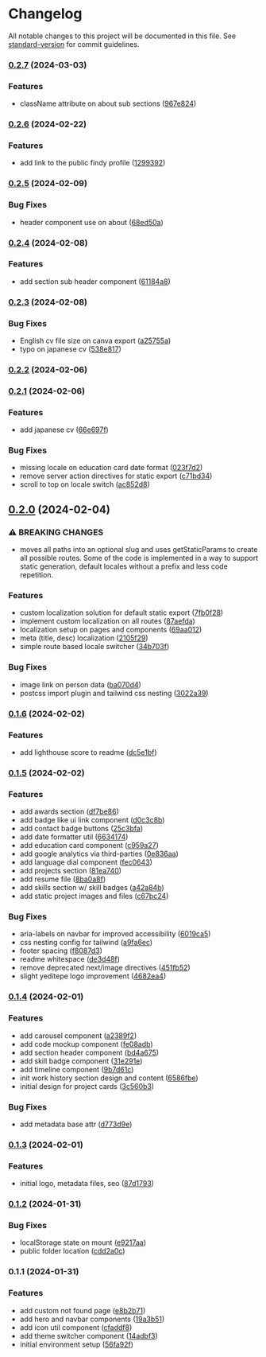 # Changelog

All notable changes to this project will be documented in this file. See [standard-version](https://github.com/conventional-changelog/standard-version) for commit guidelines.

### [0.2.7](https://github.com/umutto/umutto.github.io/compare/v0.2.6...v0.2.7) (2024-03-03)


### Features

* className attribute on about sub sections ([967e824](https://github.com/umutto/umutto.github.io/commit/967e824bd76da3fdb89d04537b2c49e7f227be8d))

### [0.2.6](https://github.com/umutto/umutto.github.io/compare/v0.2.5...v0.2.6) (2024-02-22)


### Features

* add link to the public findy profile ([1299392](https://github.com/umutto/umutto.github.io/commit/1299392bf1f03095ae1bf8de078e58ddcc58e7c5))

### [0.2.5](https://github.com/umutto/umutto.github.io/compare/v0.2.4...v0.2.5) (2024-02-09)


### Bug Fixes

* header component use on about ([68ed50a](https://github.com/umutto/umutto.github.io/commit/68ed50a428208f0f732f1df8d3273b44b9bb67b9))

### [0.2.4](https://github.com/umutto/umutto.github.io/compare/v0.2.3...v0.2.4) (2024-02-08)


### Features

* add section sub header component ([61184a8](https://github.com/umutto/umutto.github.io/commit/61184a88dde676d22f83d5649134a6bf94628062))

### [0.2.3](https://github.com/umutto/umutto.github.io/compare/v0.2.2...v0.2.3) (2024-02-08)


### Bug Fixes

* English cv file size on canva export ([a25755a](https://github.com/umutto/umutto.github.io/commit/a25755a4194b6f04b2753a0adb287cb997031724))
* typo on japanese cv ([538e817](https://github.com/umutto/umutto.github.io/commit/538e81795ecb8090d11e04b93c132936374be575))

### [0.2.2](https://github.com/umutto/umutto.github.io/compare/v0.2.1...v0.2.2) (2024-02-06)

### [0.2.1](https://github.com/umutto/umutto.github.io/compare/v0.2.0...v0.2.1) (2024-02-06)


### Features

* add japanese cv ([66e697f](https://github.com/umutto/umutto.github.io/commit/66e697faacf71e9d466a6b64fd2c27ae86eacd38))


### Bug Fixes

* missing locale on education card date format ([023f7d2](https://github.com/umutto/umutto.github.io/commit/023f7d2a58d0f78bab65102f53ea2b7d567ae918))
* remove server action directives for static export ([c71bd34](https://github.com/umutto/umutto.github.io/commit/c71bd3427c4541cccc0225fbc8a1b497850747e7))
* scroll to top on locale switch ([ac852d8](https://github.com/umutto/umutto.github.io/commit/ac852d891064bf0cd0b347fe357d5986c64b73e6))

## [0.2.0](https://github.com/umutto/umutto.github.io/compare/v0.1.6...v0.2.0) (2024-02-04)


### ⚠ BREAKING CHANGES

* moves all paths into an optional slug and uses getStaticParams to create all possible routes. Some of the code is implemented in a way to support static generation, default locales without a prefix and less code repetition.

### Features

* custom localization solution for default static export ([7fb0f28](https://github.com/umutto/umutto.github.io/commit/7fb0f28947e67c52e2f01e35f5c31d45f2bd88ed))
* implement custom localization on all routes ([87aefda](https://github.com/umutto/umutto.github.io/commit/87aefdac02ca9030f0f8615ad2a5d0146226157e))
* localization setup on pages and components ([69aa012](https://github.com/umutto/umutto.github.io/commit/69aa012a047da58ddc65ddc8c64c46f8d92e230e))
* meta (title, desc) localization ([2105f29](https://github.com/umutto/umutto.github.io/commit/2105f2966333923e15643b8d9780e5ec0e3c8727))
* simple route based locale switcher ([34b703f](https://github.com/umutto/umutto.github.io/commit/34b703faf65e5c66879bfb841e507a04be77e108))


### Bug Fixes

* image link on person data ([ba070d4](https://github.com/umutto/umutto.github.io/commit/ba070d434b0210a95b47e3c64295030980196208))
* postcss import plugin and tailwind css nesting ([3022a39](https://github.com/umutto/umutto.github.io/commit/3022a3989a0ce53108a98ca7f2d0c2550436c858))

### [0.1.6](https://github.com/umutto/umutto.github.io/compare/v0.1.5...v0.1.6) (2024-02-02)


### Features

* add lighthouse score to readme ([dc5e1bf](https://github.com/umutto/umutto.github.io/commit/dc5e1bfba1f06a5a4a2d32f1cc1196fba85444ce))

### [0.1.5](https://github.com/umutto/umutto.github.io/compare/v0.1.4...v0.1.5) (2024-02-02)


### Features

* add awards section ([df7be86](https://github.com/umutto/umutto.github.io/commit/df7be861a9d42e28e1b7e83086a4e6d4c29b7665))
* add badge like ui link component ([d0c3c8b](https://github.com/umutto/umutto.github.io/commit/d0c3c8bffbb1e0fafa726604a0b7238b906e61e4))
* add contact badge buttons ([25c3bfa](https://github.com/umutto/umutto.github.io/commit/25c3bfab23e55beb491dd14dce860364771b879c))
* add date formatter util ([6634174](https://github.com/umutto/umutto.github.io/commit/66341740f9e931b639d73c85883ac9a27b98926d))
* add education card component ([c959a27](https://github.com/umutto/umutto.github.io/commit/c959a27f4438745ff1892ef29e807885c5c0c993))
* add google analytics via third-parties ([0e836aa](https://github.com/umutto/umutto.github.io/commit/0e836aa490e9fd7e7e98463324ac8dad05306301))
* add language dial component ([fec0643](https://github.com/umutto/umutto.github.io/commit/fec06431e0ea77528fd9b3c5ca8e647c07ba2743))
* add projects section ([81ea740](https://github.com/umutto/umutto.github.io/commit/81ea7407f8ab7f61a57f9ceefc8b36cd8812df71))
* add resume file ([8ba0a8f](https://github.com/umutto/umutto.github.io/commit/8ba0a8f8cabd431d3b162b1fb7d0321eb149a7a8))
* add skills section w/ skill badges ([a42a84b](https://github.com/umutto/umutto.github.io/commit/a42a84b05f008cad2f1d1c6c551e7060ee87cd6a))
* add static project images and files ([c67bc24](https://github.com/umutto/umutto.github.io/commit/c67bc24a70f045e09785e46e07ecd1187e3866c6))


### Bug Fixes

* aria-labels on navbar for improved accessibility ([6019ca5](https://github.com/umutto/umutto.github.io/commit/6019ca52437c7a428360cc9447a34763bb10dbdc))
* css nesting config for tailwind ([a9fa6ec](https://github.com/umutto/umutto.github.io/commit/a9fa6ecebcba8a867befbef8d5cf8be733f1800c))
* footer spacing ([f8087d3](https://github.com/umutto/umutto.github.io/commit/f8087d339ab0900990161b092eaaa4c3ef2e601a))
* readme whitespace ([de3d48f](https://github.com/umutto/umutto.github.io/commit/de3d48fe6e146456fd4fc59e3c1349acda75a2d2))
* remove deprecated next/image directives ([451fb52](https://github.com/umutto/umutto.github.io/commit/451fb52d04882b33c44b4e23da7e8aa13609d162))
* slight yeditepe logo improvement ([4682ea4](https://github.com/umutto/umutto.github.io/commit/4682ea4bd02407ef029093de5a0a72166406376f))

### [0.1.4](https://github.com/umutto/umutto.github.io/compare/v0.1.3...v0.1.4) (2024-02-01)


### Features

* add carousel component ([a2389f2](https://github.com/umutto/umutto.github.io/commit/a2389f2907188455e8b0a802986efc09595f4676))
* add code mockup component ([fe08adb](https://github.com/umutto/umutto.github.io/commit/fe08adb2a799f38c49143fdb881d2a52bff86e66))
* add section header component ([bd4a675](https://github.com/umutto/umutto.github.io/commit/bd4a675beffaebe0d03c40a57cf4b3cbf27d6298))
* add skill badge component ([31e291e](https://github.com/umutto/umutto.github.io/commit/31e291ec13e5b7da4cc99feb47d2f0ce57c829c9))
* add timeline component ([9b7d61c](https://github.com/umutto/umutto.github.io/commit/9b7d61cb5269947cb51be5a6b7a1ba2f85c500c2))
* init work history section design and content ([6586fbe](https://github.com/umutto/umutto.github.io/commit/6586fbe122ba3a9262c8fd39ee51d9699642b4b2))
* initial design for project cards ([3c560b3](https://github.com/umutto/umutto.github.io/commit/3c560b35d16c6ae58cc8a28fe34dfc9190c6caff))


### Bug Fixes

* add metadata base attr ([d773d9e](https://github.com/umutto/umutto.github.io/commit/d773d9e22128579106cd7d3c0666ef306f2e3a80))

### [0.1.3](https://github.com/umutto/umutto.github.io/compare/v0.1.2...v0.1.3) (2024-02-01)


### Features

* initial logo, metadata files, seo ([87d1793](https://github.com/umutto/umutto.github.io/commit/87d1793be6b4a8d4aa757f3480f2c1cf54561559))

### [0.1.2](https://github.com/umutto/umutto.github.io/compare/v0.1.1...v0.1.2) (2024-01-31)


### Bug Fixes

* localStorage state on mount ([e9217aa](https://github.com/umutto/umutto.github.io/commit/e9217aac2393c5d6c217943132774899f9d10d11))
* public folder location ([cdd2a0c](https://github.com/umutto/umutto.github.io/commit/cdd2a0cbb22f566244d10f6aaa997d5f2cffb532))

### 0.1.1 (2024-01-31)

### Features

- add custom not found page ([e8b2b71](https://github.com/umutto/umutto.github.io/commit/e8b2b717262e9ea6fac51f758cc5528100e87fa6))
- add hero and navbar components ([19a3b51](https://github.com/umutto/umutto.github.io/commit/19a3b5174cf49275daa1106f31cd4c5a418419c3))
- add icon util component ([cfaddf8](https://github.com/umutto/umutto.github.io/commit/cfaddf83d97b8774f3a5132e4be6e40d73e0e15d))
- add theme switcher component ([14adbf3](https://github.com/umutto/umutto.github.io/commit/14adbf3ebca5d61c8900cf3c23474f7613c281d6))
- initial environment setup ([56fa92f](https://github.com/umutto/umutto.github.io/commit/56fa92f0584a9ef80c40d6d10cb960360db7a6db))
